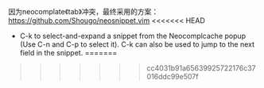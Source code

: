 因为neocomplate《tab》冲突，最终采用的方案：https://github.com/Shougo/neosnippet.vim
<<<<<<< HEAD
- C-k to select-and-expand a snippet from the Neocomplcache popup (Use C-n and C-p to select it). C-k can also be used to jump to the next field in the snippet.
=======
>>>>>>> cc4031b91a65639925722176c37016ddc99e507f
